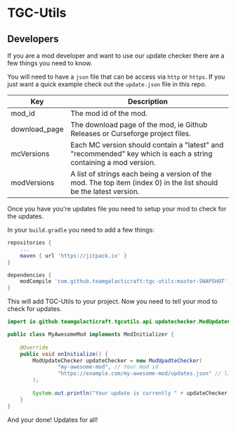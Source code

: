 # TGC-Utils

## Developers
If you are a mod developer and want to use our update checker there are a few things you need to know.

You will need to have a `json` file that can be access via `http` or `https`. If you just want a quick example check out the `update.json` file in this repo.

| Key           	| Description                                                                                                         	|
|---------------	|---------------------------------------------------------------------------------------------------------------------	|
| mod_id        	| The mod id of the mod.                                                                                              	|
| download_page 	| The download page of the mod, ie Github Releases or Curseforge project files.                                       	|
| mcVersions    	| Each MC version should contain a "latest" and "recommended" key which is each a string containing a mod version.    	|
| modVersions   	| A list of strings each being a version of the mod. The top item (index 0) in the list should be the latest version. 	|

Once you have you're updates file you need to setup your mod to check for the updates.

In your `build.gradle` you need to add a few things:
```groovy
repositories {
	...
    maven { url 'https://jitpack.io' }
}

dependencies {
    modCompile 'com.github.teamgalacticraft:tgc-utils:master-SNAPSHOT'
}
```
This will add TGC-Utils to your project. Now you need to tell your mod to check for updates.
```java
import io.github.teamgalacticraft.tgcutils.api.updatechecker.ModUpdateChecker;

public class MyAwesomeMod implements ModInitializer {
    
    @Override
    public void onInitialize() {
        ModUpdateChecker updateChecker = new ModUpadteChecker(
                "my-awesome-mod", // Your mod id
                "https://example.com/my-awesome-mod/updates.json" // link to raw updates json file
        );
        
        System.out.println("Your update is currently " + updateChecker.getStatus().name());
    }
}
```

And your done! Updates for all!